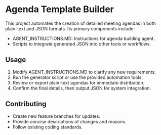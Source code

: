 # Agenda Template Builder

This project automates the creation of detailed meeting agendas in both plain-text and JSON formats. Its primary components include:

- AGENT_INSTRUCTIONS.MD: Instructions for agenda building agent.
- Scripts to integrate generated JSON into other tools or workflows.

## Usage

1. Modify AGENT_INSTRUCTIONS.MD to clarify any new requirements.
2. Run the generator script or use the provided automation tools.
3. Review or export plain-text agendas for immediate distribution.
4. Confirm the final details, then output JSON for system integration.

## Contributing

- Create new feature branches for updates.
- Provide concise descriptions of changes and reasons.
- Follow existing coding standards.

